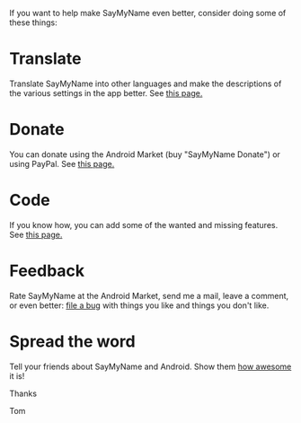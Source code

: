 If you want to help make SayMyName even better, consider doing some of these things:

# Translate #
Translate SayMyName into other languages and make the descriptions of the various settings in the app better.
See [this page.](http://code.google.com/p/roadtoadc/wiki/TranslateMe)

# Donate #
You can donate using the Android Market (buy "SayMyName Donate") or using PayPal.
See [this page.](http://code.google.com/p/roadtoadc/wiki/Donate)

# Code #
If you know how, you can add some of the wanted and missing features.
See [this page.](http://code.google.com/p/roadtoadc/wiki/FeatureWishlist)

# Feedback #
Rate SayMyName at the Android Market, send me a mail, leave a comment, or even better: [file a bug](http://code.google.com/p/roadtoadc/issues/entry) with things you like and things you don't like.

# Spread the word #
Tell your friends about SayMyName and Android. Show them [how awesome](http://code.google.com/p/roadtoadc/) it is!

Thanks

Tom